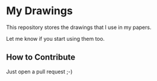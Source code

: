 My Drawings
===========

This repository stores the drawings that I use in my papers.

Let me know if you start using them too.

How to Contribute
-----------------

Just open a pull request ;-)
